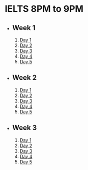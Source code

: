 # IELTS 8PM to 9PM

- ## Week 1

   1. [Day 1](https://www.facebook.com/iCodeguru/videos/385517277186485)
   2. [Day 2](https://www.facebook.com/iCodeguru/videos/949572213411375)
   3. [Day 3](https://www.facebook.com/iCodeguru/videos/1036182061002137)
   4. [Day 4](https://www.facebook.com/iCodeguru/videos/742207297373795)
   5. [Day 5](https://www.facebook.com/iCodeguru/videos/1722595481573519)

- ## Week 2

   1. [Day 1](https://www.facebook.com/iCodeguru/videos/1073140717353588)
   2. [Day 2](https://www.facebook.com/iCodeguru/videos/1077263400388389)
   3. [Day 3](https://www.facebook.com/iCodeguru/videos/343606405220030)
   4. [Day 4](https://www.facebook.com/iCodeguru/videos/1735819663564755)
   5. [Day 5](https://www.facebook.com/iCodeguru/videos/398995339134682)

- ## Week 3

   1. [Day 1](https://www.facebook.com/iCodeguru/videos/1529505947902854)
   2. [Day 2]()
   3. [Day 3]()
   4. [Day 4]()
   5. [Day 5]()

<!-- - ## Week 

   1. [Day 1]()
   2. [Day 2]()
   3. [Day 3]()
   4. [Day 4]()
   5. [Day 5]() -->

